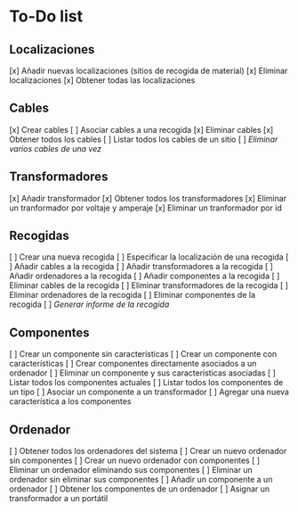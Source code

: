# To-Do list

## Localizaciones

[x] Añadir nuevas localizaciones (sitios de recogida de material)
[x] Eliminar localizaciones
[x] Obtener todas las localizaciones

## Cables

[x] Crear cables
[ ] Asociar cables a una recogida
[x] Eliminar cables
[x] Obtener todos los cables
[ ] Listar todos los cables de un sitio
[ ] *Eliminar varios cables de una vez*

## Transformadores
[x] Añadir transformador
[x] Obtener todos los transformadores
[x] Eliminar un tranformador por voltaje y amperaje
[x] Eliminar un tranformador por id

## Recogidas
[ ] Crear una nueva recogida
[ ] Especificar la localización de una recogida
[ ] Añadir cables a la recogida
[ ] Añadir transformadores a la recogida
[ ] Añadir ordenadores a la recogida
[ ] Añadir componentes a la recogida
[ ] Eliminar cables de la recogida
[ ] Eliminar transformadores de la recogida
[ ] Eliminar ordenadores de la recogida
[ ] Eliminar componentes de la recogida
[ ] *Generar informe de la recogida*

## Componentes
[ ] Crear un componente sin características
[ ] Crear un componente con características
[ ] Crear componentes directamente asociados a un ordenador
[ ] Eliminar un componente y sus características asociadas
[ ] Listar todos los componentes actuales
[ ] Listar todos los componentes de un tipo
[ ] Asociar un componente a un transformador
[ ] Agregar una nueva característica a los componentes

## Ordenador
[ ] Obtener todos los ordenadores del sistema
[ ] Crear un nuevo ordenador sin componentes 
[ ] Crear un nuevo ordenador con componentes
[ ] Eliminar un ordenador eliminando sus componentes
[ ] Eliminar un ordenador sin eliminar sus componentes
[ ] Añadir un componente a un ordenador
[ ] Obtener los componentes de un ordenador
[ ] Asignar un transformador a un portátil